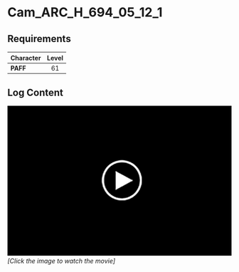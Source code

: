 # Cam_ARC_H_694_05_12_1
## Requirements
|Character|Level|
|---------|:---:|
|**PAFF** | 61  |

## Log Content
[![aos3301.png](./attachments/aos3301.png)](https://youtu.be/TSBQFpbsaAA)<br>
*[Click the image to watch the movie]*